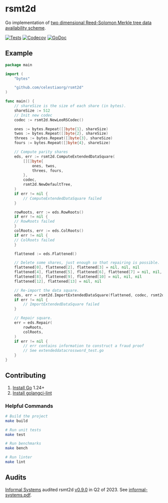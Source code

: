 # rsmt2d

Go implementation of [two dimensional Reed-Solomon Merkle tree data availability scheme](https://arxiv.org/abs/1809.09044).

[![Tests](https://github.com/celestiaorg/rsmt2d/actions/workflows/ci.yml/badge.svg)](https://github.com/celestiaorg/rsmt2d/actions/workflows/ci.yml)
[![Codecov](https://img.shields.io/codecov/c/github/celestiaorg/rsmt2d)](https://app.codecov.io/gh/celestiaorg/rsmt2d)
[![GoDoc](https://godoc.org/github.com/celestiaorg/rsmt2d?status.svg)](https://godoc.org/github.com/celestiaorg/rsmt2d)

## Example

```go
package main

import (
    "bytes"

    "github.com/celestiaorg/rsmt2d"
)

func main() {
    // shareSize is the size of each share (in bytes).
    shareSize := 512
    // Init new codec
    codec := rsmt2d.NewLeoRSCodec()

    ones := bytes.Repeat([]byte{1}, shareSize)
    twos := bytes.Repeat([]byte{2}, shareSize)
    threes := bytes.Repeat([]byte{3}, shareSize)
    fours := bytes.Repeat([]byte{4}, shareSize)

    // Compute parity shares
    eds, err := rsmt2d.ComputeExtendedDataSquare(
        [][]byte{
            ones, twos,
            threes, fours,
        },
        codec,
        rsmt2d.NewDefaultTree,
    )
    if err != nil {
        // ComputeExtendedDataSquare failed
    }

    rowRoots, err := eds.RowRoots()
    if err != nil {
	// RowRoots failed
    }
    colRoots, err := eds.ColRoots()
    if err != nil {
	// ColRoots failed
    }

    flattened := eds.Flattened()

    // Delete some shares, just enough so that repairing is possible.
    flattened[0], flattened[2], flattened[3] = nil, nil, nil
    flattened[4], flattened[5], flattened[6], flattened[7] = nil, nil, nil, nil
    flattened[8], flattened[9], flattened[10] = nil, nil, nil
    flattened[12], flattened[13] = nil, nil

    // Re-import the data square.
    eds, err = rsmt2d.ImportExtendedDataSquare(flattened, codec, rsmt2d.NewDefaultTree)
    if err != nil {
        // ImportExtendedDataSquare failed
    }

    // Repair square.
    err = eds.Repair(
        rowRoots,
        colRoots,
    )
    if err != nil {
        // err contains information to construct a fraud proof
        // See extendeddatacrossword_test.go
    }
}
```

## Contributing

1. [Install Go](https://go.dev/doc/install) 1.24+
1. [Install golangci-lint](https://golangci-lint.run/usage/install/)

### Helpful Commands

```sh
# Build the project
make build

# Run unit tests
make test

# Run benchmarks
make bench

# Run linter
make lint
```

## Audits

[Informal Systems](https://informal.systems/) audited rsmt2d [v0.9.0](https://github.com/celestiaorg/rsmt2d/releases/tag/v0.9.0) in Q2 of 2023. See [informal-systems.pdf](./audit/informal-systems.pdf).
